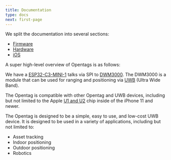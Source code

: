 ```yaml
---
title: Documentation
type: docs
next: first-page
---
```


We split the documentation into several sections:
- [Firmware](/docs/firmware/)
- [Hardware](/docs/hardware/)
- [iOS](/docs/ios/)

A super high-level overview of Opentags is as follows: 

We have a [ESP32-C3-MINI-1](https://www.espressif.com/sites/default/files/documentation/esp32-c3-mini-1_datasheet_en.pdf) talks via SPI to [DWM3000](https://www.qorvo.com/products/p/DWM3000). The DWM3000 is a module that can be used for ranging and positioning via [UWB](https://en.wikipedia.org/wiki/Ultra-wideband) (Ultra Wide Band).

The Opentag is compatible with other Opentag and UWB devices, including but not limited to the Apple [U1 and U2](https://en.wikipedia.org/wiki/Apple_silicon#Apple_U1) chip inside of the iPhone 11 and newer.

The Opentag is designed to be a simple, easy to use, and low-cost UWB device. It is designed to be used in a variety of applications, including but not limited to:
- Asset tracking
- Indoor positioning
- Outdoor positioning
- Robotics
